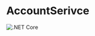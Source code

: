 # AccountSerivce
![.NET Core](https://github.com/S6FwutterFontys/AccountService/workflows/.NET%20Core/badge.svg)

